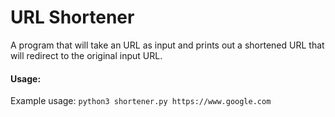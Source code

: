 # URL Shortener

A program that will take an URL as input and prints out a shortened URL that will redirect to the original input URL.

#### Usage:
Example usage: `python3 shortener.py https://www.google.com`